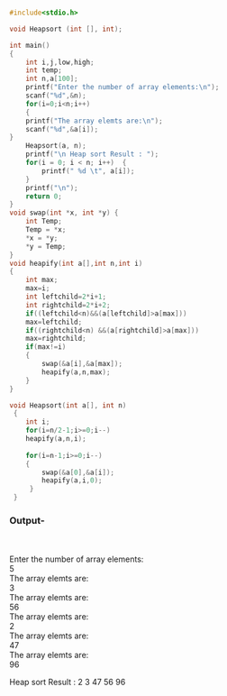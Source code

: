 
```c

#include<stdio.h>

void Heapsort (int [], int);

int main()
{
	int i,j,low,high;
	int temp;
	int n,a[100];
	printf("Enter the number of array elements:\n");
	scanf("%d",&n);
	for(i=0;i<n;i++)
	{
	printf("The array elemts are:\n");
	scanf("%d",&a[i]);
}
    Heapsort(a, n);
    printf("\n Heap sort Result : ");
    for(i = 0; i < n; i++)  {
        printf(" %d \t", a[i]);
    }
    printf("\n");
    return 0;
}
void swap(int *x, int *y) {
    int Temp;
    Temp = *x;
    *x = *y;
    *y = Temp;
}
void heapify(int a[],int n,int i)
{
	int max;
	max=i;
	int leftchild=2*i+1;
	int rightchild=2*i+2;
	if((leftchild<n)&&(a[leftchild]>a[max]))
	max=leftchild;
	if((rightchild<n) &&(a[rightchild]>a[max]))
	max=rightchild;
	if(max!=i)
	{
		swap(&a[i],&a[max]);
		heapify(a,n,max);
	}
}

void Heapsort(int a[], int n)
 {
 	int i;
 	for(i=n/2-1;i>=0;i--)
 	heapify(a,n,i);
 	
 	for(i=n-1;i>=0;i--)
 	{
 		swap(&a[0],&a[i]);
 		heapify(a,i,0);
	 }
 }

```
### Output-
<br>
<br>
Enter the number of array elements:<br>
5<br>
The array elemts are:<br>
3<br>
The array elemts are:<br>
56<br>
The array elemts are:<br>
2<br>
The array elemts are:<br>
47<br>
The array elemts are:<br>
96<br>

 Heap sort Result :  2   3       47      56      96<br>
